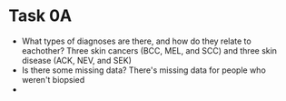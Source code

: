 # Task 0A
- What types of diagnoses are there, and how do they relate to eachother? 
Three skin cancers (BCC, MEL, and SCC) and three skin disease (ACK, NEV, and SEK)
- Is there some missing data?
There's missing data for people who weren't biopsied
- 